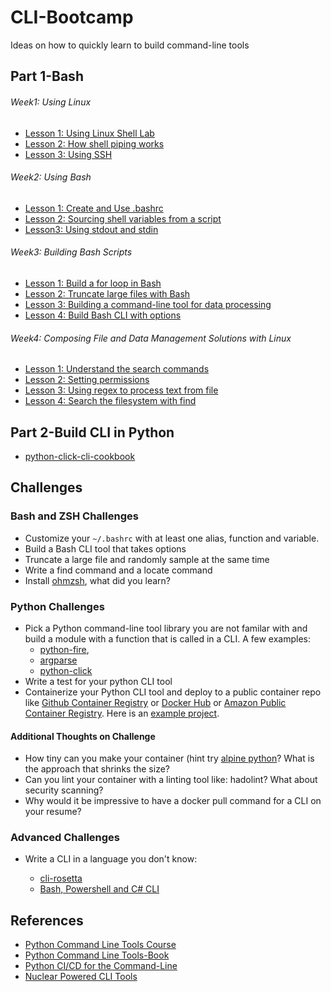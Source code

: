 # CLI-Bootcamp
Ideas on how to quickly learn to build command-line tools


## Part 1-Bash


###### Week1:  Using Linux

  * [Lesson 1:  Using Linux Shell Lab](https://github.com/noahgift/Coursera-DE-C2-Using-Linux)
  * [Lesson 2:  How shell piping works](https://github.com/noahgift/Coursera-DE-C2-Shell-Piping)
  * [Lesson 3: Using SSH](https://github.com/noahgift/ssh-tips-tricks)
 
###### Week2: Using Bash 

  * [Lesson 1: Create and Use .bashrc](https://github.com/noahgift/Coursera-DE-C2-configure-shell)
  * [Lesson 2: Sourcing shell variables from a script](https://github.com/noahgift/Coursera-DE-C2-shell-variables)
  * [Lesson3:  Using stdout and stdin](https://github.com/noahgift/Coursera-DE-C2-Standard-Streams)

###### Week3: Building Bash Scripts 

 * [Lesson 1:  Build a for loop in Bash](https://github.com/noahgift/Coursera-DE-C2-Use-Shell-Logic-and-Control-Flow)
 * [Lesson 2:  Truncate large files with Bash](https://github.com/noahgift/coursera-de-c2-truncate-file)
 * [Lesson 3: Building a command-line tool for data processing](https://github.com/noahgift/Coursera-DE-C2-bash-cli-reverse-string)
 * [Lesson 4: Build Bash CLI with options ](https://github.com/noahgift/Coursera-DE-C2-Lab3-Building-Bash-Scripts.git)

###### Week4: Composing File and Data Management Solutions with Linux

* [Lesson 1: Understand the search commands](https://github.com/noahgift/Coursera-DE-C2-search-commands)
* [Lesson 2: Setting permissions](https://github.com/noahgift/Coursera-DE-C2-Files-Directories-Permissions)
* [Lesson 3: Using regex to process text from file](https://github.com/noahgift/Coursera-DE-C2-using-regex-search)
* [Lesson 4: Search the filesystem with find](https://github.com/noahgift/Coursera-DE-C2-Lab4-Composing-File-Data-Solutions)

## Part 2-Build CLI in Python

* [python-click-cli-cookbook](https://github.com/noahgift/python-click-cli-cookbook)

## Challenges

### Bash and ZSH Challenges
* Customize your `~/.bashrc` with at least one alias, function and variable.
* Build a Bash CLI tool that takes options
* Truncate a large file and randomly sample at the same time
* Write a find command and a locate command
* Install [ohmzsh](https://ohmyz.sh), what did you learn?

### Python Challenges
* Pick a Python command-line tool library you are not familar with and build a module with a function that is called in a CLI.  A few examples:  
  * [python-fire](https://github.com/google/python-fire), 
  * [argparse](https://docs.python.org/3/library/argparse.html)
  * [python-click](https://click.palletsprojects.com/en/8.0.x/)
* Write a test for your python CLI tool
* Containerize your Python CLI tool and deploy to a public container repo like [Github Container Registry](https://docs.github.com/en/packages/working-with-a-github-packages-registry/working-with-the-container-registry) or [Docker Hub](https://hub.docker.com) or [Amazon Public Container Registry](https://aws.amazon.com/blogs/aws/amazon-ecr-public-a-new-public-container-registry/).  Here is an [example project](https://github.com/noahgift/container-from-scratch-python).

#### Additional Thoughts on Challenge

* How tiny can you make your container (hint try [alpine python](https://hub.docker.com/layers/python/library/python/3.9.0-alpine3.12/images/sha256-df77433749466a68bb599009753c9e5a8efaa3dd9c16450d442bb32f4c1fad4e?context=explore)?  What is the approach that shrinks the size?
* Can you lint your container with a linting tool like:  hadolint?  What about security scanning?
* Why would it be impressive to have a docker pull command for a CLI on your resume?



### Advanced Challenges

* Write a CLI in a language you don't know:

  * [cli-rosetta](https://github.com/noahgift/cli-rosetta)
  * [Bash, Powershell and C# CLI](https://github.com/noahgift/DotNet-AWS/tree/main/chapters/chap1)

## References

* [Python Command Line Tools Course](https://learning.oreilly.com/videos/python-command-line/50131VIDEOPAIML/)
* [Python Command Line Tools-Book](https://learning.oreilly.com/library/view/python-command-line/61619PAIML/)
* [Python CI/CD for the Command-Line](https://learning.oreilly.com/videos/python-ci-cd-for/10092021VIDEOPAIML/)
* [Nuclear Powered CLI Tools](https://github.com/noahgift/nuclear_powered_command_line_tools)
